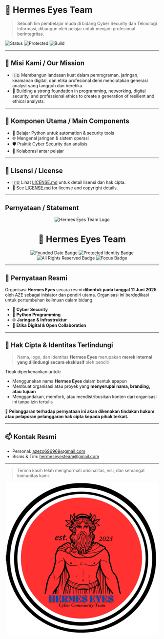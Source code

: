 # 🧿 Hermes Eyes Team

> Sebuah tim pembelajar muda di bidang Cyber Security dan Teknologi Informasi, dibangun oleh pelajar untuk menjadi profesional berintegritas.

![Status](https://img.shields.io/badge/team-Hermes%20Eyes%20Team-blueviolet)
![Protected](https://img.shields.io/badge/license-All%20Rights%20Reserved-red)
![Build](https://img.shields.io/badge/focus-Cyber%20Security-black)

---

## 📌 Misi Kami / Our Mission
- 🇮🇩 Membangun landasan kuat dalam pemrograman, jaringan, keamanan digital, dan etika profesional demi menciptakan generasi analyst yang tangguh dan beretika.
- 🏴󠁧󠁢󠁥󠁮󠁧󠁿 Building a strong foundation in programming, networking, digital security, and professional ethics to create a generation of resilient and ethical analysts.

---

## 🚀 Komponen Utama / Main Components
- 🔐 Belajar Python untuk automation & security tools
- 🌐 Mengenal jaringan & sistem operasi
- 🛡️ Praktik Cyber Security dan analisis
- 🤝 Kolaborasi antar pelajar

---

## 🧾 Lisensi / License

- 🇮🇩 Lihat [LICENSE.md](./LICENSE.md) untuk detail lisensi dan hak cipta.
- 🏴󠁧󠁢󠁥󠁮󠁧󠁿 See [LICENSE.md](./LICENSE.md) for license and copyright details.

---
## Pernyataan / Statement
<p align="center">
  <img src="https://raw.githubusercontent.com/hermeseyesteam/.github/main/profile/assets/1749639551110.png" width="180" alt="Hermes Eyes Team Logo">
</p>

<h1 align="center">🧿 Hermes Eyes Team</h1>

<p align="center">
  <img src="https://img.shields.io/badge/Founded-11%20Juni%202025-blue?style=for-the-badge" alt="Founded Date Badge">
  <img src="https://img.shields.io/badge/Identity-Protected-critical?style=for-the-badge" alt="Protected Identity Badge">
  <img src="https://img.shields.io/badge/All%20Rights-Reserved-red?style=for-the-badge" alt="All Rights Reserved Badge">
  <img src="https://img.shields.io/badge/Focus-Cyber%20Security%20%26%20Python-success?style=for-the-badge" alt="Focus Badge">
</p>

---

## 📜 Pernyataan Resmi

Organisasi **Hermes Eyes** secara resmi **dibentuk pada tanggal 11 Juni 2025** oleh AZE sebagai inisiator dan pendiri utama. Organisasi ini berdedikasi untuk pertumbuhan keilmuan dalam bidang:

- 🔐 **Cyber Security**
- 🐍 **Python Programming**
- 🌐 **Jaringan & Infrastruktur**
- 🎯 **Etika Digital & Open Collaboration**

---

## 🚫 Hak Cipta & Identitas Terlindungi

> Nama, logo, dan identitas **Hermes Eyes** merupakan **merek internal yang dilindungi secara eksklusif** oleh pendiri.

Tidak diperkenankan untuk:

- Menggunakan nama **Hermes Eyes** dalam bentuk apapun
- Membuat organisasi atau proyek yang **menyerupai nama, branding, atau tujuan**
- Menggandakan, memfork, atau mendistribusikan konten dari organisasi ini tanpa izin tertulis

🚨 **Pelanggaran terhadap pernyataan ini akan dikenakan tindakan hukum atau pelaporan pelanggaran hak cipta kepada pihak terkait.**

---

## 📫 Kontak Resmi

- Personal: azezo696969@gmail.com  
- Bisnis & Tim: hermeseyesteam@gmail.com

---

> Terima kasih telah menghormati orisinalitas, visi, dan semangat komunitas kami.
  
<p align="center">
  <img src="https://raw.githubusercontent.com/hermeseyes/.github/main/profile/assets/1749639551110.png" width="500" alt="Hermes Eyes Team Logo">
</p>

